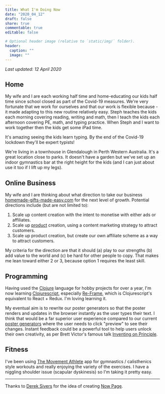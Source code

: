 ```yaml
---
title: What I'm Doing Now
date: "2020_04_12"
draft: false
share: true
commentable: true
editable: false

# Optional header image (relative to `static/img/` folder).
header:
  caption: ""
  image: ""
---
```


_Last updated: 12 April 2020_

## Home

My wife and I are each working half time and home-educating our kids half time since school closed as part of the Covid-19 measures. We're very fortunate that we work for ourselves and that our work is flexible because - it made adapting to this new routine relatively easy. Steph teaches the kids each morning covering reading, writing and math, then I teach the kids each afternoon covering PE, math, and typing practice. When Steph and I want to work together then the kids get some iPad time. 

It's amazing seeing the kids learn typing. By the end of the Covid-19 lockdown they'll be expert typists!

We're living in a townhouse in Glendalough in Perth Western Australia. It's a great location close to parks. It doesn't have a garden but we've set up an indoor gymnastics bar at the right height for the kids (and I can just about use it too if I lift up my legs). 


## Online Business

My wife and I are thinking about what direction to take our business [homemade-gifts-made-easy.com](https://www.homemade-gifts-made-easy.com) for the next level of growth. Potential directions include (but are not limited to):



1. Scale up content creation with the intent to monetise with either ads or affiliates.
2. Scale up [product](https://www.homemade-gifts-made-easy.com/homemade-gifts-shop.html) creation, using a content marketing strategy to attract customers.
3. Scale up product creation, but create our own affiliate scheme as a way to attract customers. 

My criteria for the direction are that it should (a) play to our strengths (b) add value to the world and (c) be hard for other people to copy. That makes me lean toward either 2 or 3, because option 1 requires the least skill. 


## Programming

Having used the [Clojure](https://clojure.org/) language for hobby projects for over a year, I'm now learning [Clojurescript](https://clojurescript.org/), especially [Re-Frame](https://github.com/day8/re-frame), which is Clojurescript's equivalent to React + Redux. I'm loving learning it.

My eventual aim is to rewrite our poster generators so that the poster renders and updates in the browser instantly as the user types their text. I think that would be a far superior user experience compared to our current [poster generators](https://www.homemade-gifts-made-easy.com/personalized-poster-40th-birthday-gift.html) where the user needs to click "preview" to see their changes. Instant feedback could be a powerful tool to help users unlock their own creativity, as per Brett Victor's famous talk [Inventing on Principle](https://hacks.mozilla.org/). 


## Fitness

I've been using [The Movement Athlete](https://themovementathlete.com/) app for gymnastics / calisthenics style workouts and really enjoying the variety of the exercises. I have a niggling shoulder issue (scapular dyskinesis) so I'm taking it pretty easy. 

<hr>

Thanks to [Derek Sivers](https://sivers.org/now) for the idea of creating [Now Page](https://nownownow.com/about).